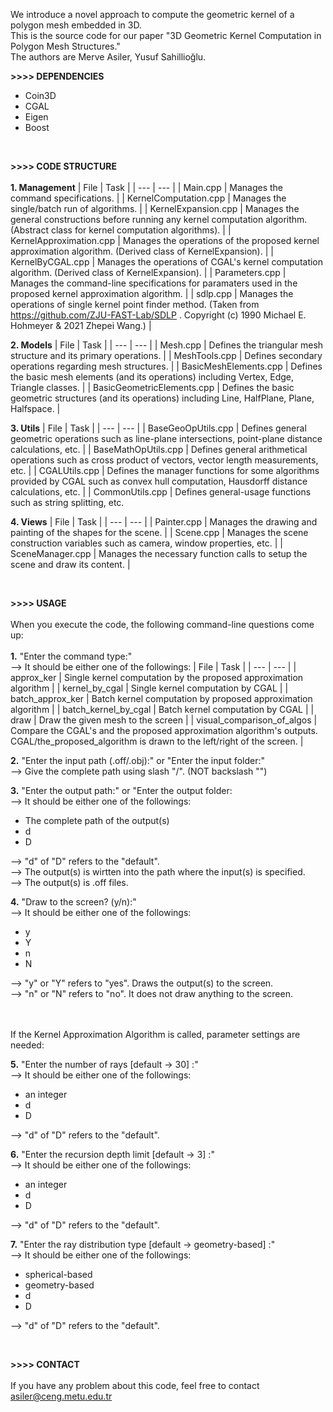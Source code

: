 We introduce a novel approach to compute the geometric kernel of a polygon mesh embedded in 3D. <br />
This is the source code for our paper "3D Geometric Kernel Computation in Polygon Mesh Structures." <br />
The authors are Merve Asiler, Yusuf Sahillioğlu.

**>>>> DEPENDENCIES**
- Coin3D
- CGAL
- Eigen
- Boost
  
<br />

**>>>> CODE STRUCTURE** <br /> <br />
**1. Management**
| File | Task |
| --- | --- |
| Main.cpp                | Manages the command specifications.                                                                                                     |
| KernelComputation.cpp   | Manages the single/batch run of algorithms.                                                                                             |
| KernelExpansion.cpp     | Manages the general constructions before running any kernel computation algorithm. (Abstract class for kernel computation algorithms).  |
| KernelApproximation.cpp | Manages the operations of the proposed kernel approximation algorithm. (Derived class of KernelExpansion).                              |
| KernelByCGAL.cpp        | Manages the operations of CGAL's kernel computation algorithm. (Derived class of KernelExpansion).                                      |
| Parameters.cpp          | Manages the command-line specifications for paramaters used in the proposed kernel approximation algorithm.                             |
| sdlp.cpp                | Manages the operations of single kernel point finder method. (Taken from https://github.com/ZJU-FAST-Lab/SDLP . Copyright (c) 1990 Michael E. Hohmeyer & 2021 Zhepei Wang.) |

**2. Models**
| File | Task |
| --- | --- |
| Mesh.cpp                   | Defines the triangular mesh structure and its primary operations.                                                        |
| MeshTools.cpp              | Defines secondary operations regarding mesh structures.                                                                            |
| BasicMeshElements.cpp      | Defines the basic mesh elements (and its operations) including Vertex, Edge, Triangle classes.                             |
| BasicGeometricElements.cpp | Defines the basic geometric structures (and its operations) including Line, HalfPlane, Plane, Halfspace.                   |

**3. Utils**
| File | Task |
| --- | --- |
| BaseGeoOpUtils.cpp   | Defines general geometric operations such as line-plane intersections, point-plane distance calculations, etc.                            |
| BaseMathOpUtils.cpp  | Defines general arithmetical operations such as cross product of vectors, vector length measurements, etc.                                |
| CGALUtils.cpp        | Defines the manager functions for some algorithms provided by CGAL such as convex hull computation, Hausdorff distance calculations, etc. |
| CommonUtils.cpp      | Defines general-usage functions such as string splitting, etc.

**4. Views**
| File | Task |
| --- | --- |
| Painter.cpp      | Manages the drawing and painting of the shapes for the scene.                    |
| Scene.cpp        | Manages the scene construction variables such as camera, window properties, etc. |
| SceneManager.cpp | Manages the necessary function calls to setup the scene and draw its content.    |

<br />

**>>>> USAGE** <br /> <br />
When you execute the code, the following command-line questions come up: <br /> <br />
**1.** "Enter the command type:" <br />
--> It should be either one of the followings:
| File | Task |
| --- | --- |
| approx_ker                 | Single kernel computation by the proposed approximation algorithm                                                                             |
| kernel_by_cgal             | Single kernel computation by CGAL                                                                                                             |
| batch_approx_ker           | Batch kernel computation by proposed approximation algorithm                                                                                  |
| batch_kernel_by_cgal       | Batch kernel computation by CGAL                                                                                                              |
| draw                       | Draw the given mesh to the screen                                                                                                             |
| visual_comparison_of_algos | Compare the CGAL's and the proposed approximation algorithm's outputs. CGAL/the_proposed_algorithm is drawn to the left/right of the screen.  |

**2.** "Enter the input path (.off/.obj):"   or    "Enter the input folder:" <br />
--> Give the complete path using slash "/". (NOT backslash "\")
   
**3.** "Enter the output path:"   or   "Enter the output folder:  <br />
--> It should be either one of the followings:
- The complete path of the output(s)
- d
- D
  
--> "d" of "D" refers to the "default". <br />
--> The output(s) is wirtten into the path where the input(s) is specified. <br />
--> The output(s) is .off files.
	
**4.** "Draw to the screen? (y/n):" <br />
--> It should be either one of the followings:
- y
- Y
- n
- N
  
--> "y" or "Y" refers to "yes". Draws the output(s) to the screen. <br />
--> "n" or "N" refers to "no". It does not draw anything to the screen.  
<br />  <br />

If the Kernel Approximation Algorithm is called, parameter settings are needed:

**5.** "Enter the number of rays [default -> 30] :" <br />
--> It should be either one of the followings:
- an integer
- d
- D
  
--> "d" of "D" refers to the "default".

**6.** "Enter the recursion depth limit [default -> 3] :" <br />
--> It should be either one of the followings:
- an integer
- d
- D
  
--> "d" of "D" refers to the "default".

**7.** "Enter the ray distribution type [default -> geometry-based] :" <br />
--> It should be either one of the followings:
- spherical-based
- geometry-based
- d
- D
  
--> "d" of "D" refers to the "default".

<br />

**>>>> CONTACT** <br /> <br />
If you have any problem about this code, feel free to contact <br />
asiler@ceng.metu.edu.tr
